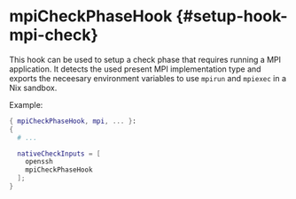 # mpiCheckPhaseHook {#setup-hook-mpi-check}

This hook can be used to setup a check phase that
requires running a MPI application. It detects the
used present MPI implementation type and exports
the neceesary environment variables to use
`mpirun` and `mpiexec` in a Nix sandbox.

Example:

```nix
{ mpiCheckPhaseHook, mpi, ... }:
{
  # ...

  nativeCheckInputs = [
    openssh
    mpiCheckPhaseHook
  ];
}
```
